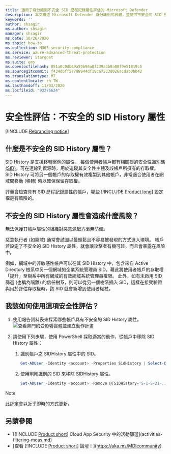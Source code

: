 ```yaml
---
title: 適用于身分識別不安全 SID 歷程記錄屬性評估的 Microsoft Defender
description: 本文概述 Microsoft Defender 身分識別的實體，並提供不安全的 SID 歷程記錄屬性身分識別安全性狀態評估報告。
keywords: ''
author: shsagir
ms.author: shsagir
manager: shsagir
ms.date: 10/26/2020
ms.topic: how-to
ms.collection: M365-security-compliance
ms.service: azure-advanced-threat-protection
ms.reviewer: itargoet
ms.suite: ems
ms.openlocfilehash: 851a0c0db49a59b96a8f239a3b9a08f9e51819c5
ms.sourcegitcommit: f434dbff577d9944df18ca7533d026acdab0bb42
ms.translationtype: MT
ms.contentlocale: zh-TW
ms.lasthandoff: 11/03/2020
ms.locfileid: "93276624"
---
```

# <a name="security-assessment-unsecure-sid-history-attributes"></a>安全性評估：不安全的 SID History 屬性

[!INCLUDE [Rebranding notice](includes/rebranding.md)]

## <a name="what-is-an-unsecure-sid-history-attribute"></a>什麼是不安全的 SID History 屬性？

SID History 是支援[移轉案例](/previous-versions/windows/it-pro/windows-server-2003/cc779590(v=ws.10))的屬性。 每個使用者帳戶都有相關聯的[安全性識別碼 (SID)](/windows/win32/secauthz/security-identifiers)，可在連線到資源時，用於追蹤其安全性主體及該帳戶所擁有的存取權。 SID History 可將另一個帳戶的存取權有效複製到其他帳戶，非常適合使用者在網域間移動 (移轉) 時以確保保留存取權。

評量會檢查具有 SID 歷程記錄屬性的帳戶，哪些 [!INCLUDE [Product long](includes/product-long.md)] 設定檔是有風險的。

## <a name="what-risk-does-unsecure-sid-history-attribute-pose"></a>不安全的 SID History 屬性會造成什麼風險？

無法保護其帳戶屬性的組織對惡意源起方毫無防備。

惡意執行者 (如竊賊) 通常會試圖以最輕鬆且不容易被發現的方式進入環境。 帳戶若設定了不安全的 SID History 屬性，就會讓攻擊者有機可趁，而且會暴露在風險中。

例如，網域中的非敏感性帳戶可以在其 SID History 中，包含來自 Active Directory 樹系中另一個網域的企業系統管理員 SID，藉此將使用者帳戶的存取權「提升」至樹系中所有網域的有效網域系統管理員權限。 此外，如有未啟用 SID 篩選 (也稱為隔離) 的信任樹系，則可以從另一個樹系插入 SID，這樣在接受驗證與用於評估存取權時，該 SID 就會新增到使用者權杖。

## <a name="how-do-i-use-this-security-assessment"></a>我該如何使用這項安全性評估？

1. 使用報告資料表來探索哪些帳戶具有不安全的 SID History 屬性。
    ![查看熱門的受影響實體並建立動作計畫](media/cas-isp-unsecure-sid-history-attribute-1.png)
1. 請使用下列步驟，使用 PowerShell 採取適當的動作，從帳戶中移除 SID History 屬性：

    1. 識別帳戶之 SIDHistory 屬性中的 SID。

        ```powershell
        Get-ADUser -Identity <account> -Properties SidHistory | Select-Object -ExpandProperty SIDHistory
        ```

    2. 使用剛剛識別的 SID 來移除 SIDHistory 屬性。

        ```powershell
        Set-ADUser -Identity <account> -Remove @{SIDHistory='S-1-5-21-...'}
        ```

> [!NOTE]
> 此評定會以近乎即時的方式更新。

## <a name="see-also"></a>另請參閱

- [[!INCLUDE [Product short](includes/product-short.md)] Cloud App Security 中的活動篩選](activities-filtering-mcas.md)
- [查看 [!INCLUDE [Product short](includes/product-short.md)] 論壇！](https://aka.ms/MDIcommunity)
